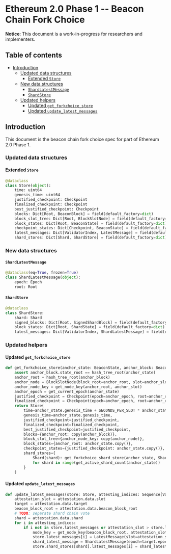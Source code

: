 # Ethereum 2.0 Phase 1 -- Beacon Chain Fork Choice

**Notice**: This document is a work-in-progress for researchers and implementers.

## Table of contents
<!-- TOC -->
<!-- START doctoc generated TOC please keep comment here to allow auto update -->
<!-- DON'T EDIT THIS SECTION, INSTEAD RE-RUN doctoc TO UPDATE -->

- [Introduction](#introduction)
  - [Updated data structures](#updated-data-structures)
    - [Extended `Store`](#extended-store)
  - [New data structures](#new-data-structures)
    - [`ShardLatestMessage`](#shardlatestmessage)
    - [`ShardStore`](#shardstore)
  - [Updated helpers](#updated-helpers)
    - [Updated `get_forkchoice_store`](#updated-get_forkchoice_store)
    - [Updated `update_latest_messages`](#updated-update_latest_messages)

<!-- END doctoc generated TOC please keep comment here to allow auto update -->
<!-- /TOC -->

## Introduction

This document is the beacon chain fork choice spec for part of Ethereum 2.0 Phase 1.

### Updated data structures

#### Extended `Store`

```python
@dataclass
class Store(object):
    time: uint64
    genesis_time: uint64
    justified_checkpoint: Checkpoint
    finalized_checkpoint: Checkpoint
    best_justified_checkpoint: Checkpoint
    blocks: Dict[Root, BeaconBlock] = field(default_factory=dict)
    block_slot_tree: Dict[Root, BlockSlotNode] = field(default_factory=dict)
    block_states: Dict[Root, BeaconState] = field(default_factory=dict)
    checkpoint_states: Dict[Checkpoint, BeaconState] = field(default_factory=dict)
    latest_messages: Dict[ValidatorIndex, LatestMessage] = field(default_factory=dict)
    shard_stores: Dict[Shard, ShardStore] = field(default_factory=dict)
```

### New data structures

#### `ShardLatestMessage`

```python
@dataclass(eq=True, frozen=True)
class ShardLatestMessage(object):
    epoch: Epoch
    root: Root
```

#### `ShardStore`

```python
@dataclass
class ShardStore:
    shard: Shard
    signed_blocks: Dict[Root, SignedShardBlock] = field(default_factory=dict)
    block_states: Dict[Root, ShardState] = field(default_factory=dict)
    latest_messages: Dict[ValidatorIndex, ShardLatestMessage] = field(default_factory=dict)
```

### Updated helpers

#### Updated `get_forkchoice_store`

```python
def get_forkchoice_store(anchor_state: BeaconState, anchor_block: BeaconBlock, anchor_slot: Slot) -> Store:
    assert anchor_block.state_root == hash_tree_root(anchor_state)
    anchor_root = hash_tree_root(anchor_block)
    anchor_node = BlockSlotNode(block_root=anchor_root, slot=anchor_slot, parent_node=Root())
    anchor_node_key = get_node_key(anchor_root, anchor_slot)
    anchor_epoch = get_current_epoch(anchor_state)
    justified_checkpoint = Checkpoint(epoch=anchor_epoch, root=anchor_root)
    finalized_checkpoint = Checkpoint(epoch=anchor_epoch, root=anchor_root)
    return Store(
        time=anchor_state.genesis_time + SECONDS_PER_SLOT * anchor_state.slot,
        genesis_time=anchor_state.genesis_time,
        justified_checkpoint=justified_checkpoint,
        finalized_checkpoint=finalized_checkpoint,
        best_justified_checkpoint=justified_checkpoint,
        blocks={anchor_root: copy(anchor_block)},
        block_slot_tree={anchor_node_key: copy(anchor_node)},
        block_states={anchor_root: anchor_state.copy()},
        checkpoint_states={justified_checkpoint: anchor_state.copy()},
        shard_stores={
            Shard(shard): get_forkchoice_shard_store(anchor_state, Shard(shard))
            for shard in range(get_active_shard_count(anchor_state))
        }
    )
```

#### Updated `update_latest_messages`

```python
def update_latest_messages(store: Store, attesting_indices: Sequence[ValidatorIndex], attestation: Attestation) -> None:
    attestation_slot = attestation.data.slot
    target = attestation.data.target
    beacon_block_root = attestation.data.beacon_block_root
    # TODO: separate shard chain vote
    shard = attestation.data.shard
    for i in attesting_indices:
        if i not in store.latest_messages or attestation_slot > store.latest_messages[i].slot:
            node_key = get_node_key(beacon_block_root, attestation_slot)
            store.latest_messages[i] = LatestMessage(slot=attestation_slot, root=node_key)
            shard_latest_message = ShardLatestMessage(epoch=target.epoch, root=attestation.data.shard_head_root)
            store.shard_stores[shard].latest_messages[i] = shard_latest_message
```
